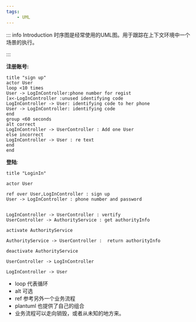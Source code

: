 ```yaml
---
tags:
    - UML
---
```

::: info Introduction
时序图是经常使用的UML图。用于跟踪在上下文环境中一个场景的执行。

:::

**注册账号:**
```plantuml
title "sign up"
actor User
loop <10 times
User -> LogInController:phone number for regist
[x<-LogInController :unused identifying code
LogInController -> User: identifying code to her phone
User -> LogInController: identifying code
end
group <60 seconds
alt correct
LogInController -> UserController : Add one User
else incorrect
LogInController -> User : re text
end
end
```

**登陆**:

```plantuml
title "LoginIn"

actor User

ref over User,LogInController : sign up  
User -> LogInController : phone number and password


LogInController -> UserController : vertify 
UserController -> AuthorityService : get authorityInfo

activate AuthorityService

AuthorityService -> UserController :  return authorityInfo

deactivate AuthorityService

UserController -> LogInController

LogInController -> User

```

- loop 代表循环
- alt 可选
- ref 参考另外一个业务流程
- plantuml 也提供了自己的组合
- 业务流程可以走向销毁，或者从未知的地方来。
